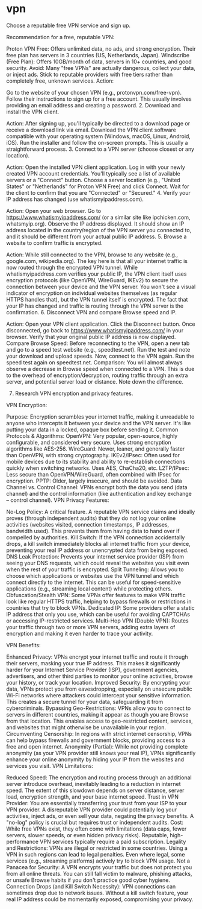 # vpn
 Choose a reputable free VPN service and sign up.

Recommendation for a free, reputable VPN:

Proton VPN Free: Offers unlimited data, no ads, and strong encryption. Their free plan has servers in 3 countries (US, Netherlands, Japan).
Windscribe (Free Plan): Offers 10GB/month of data, servers in 10+ countries, and good security.
Avoid: Many "free VPNs" are actually dangerous, collect your data, or inject ads. Stick to reputable providers with free tiers rather than completely free, unknown services.
Action:

Go to the website of your chosen VPN (e.g., protonvpn.com/free-vpn).
Follow their instructions to sign up for a free account. This usually involves providing an email address and creating a password.
2. Download and install the VPN client.

Action:
After signing up, you'll typically be directed to a download page or receive a download link via email.
Download the VPN client software compatible with your operating system (Windows, macOS, Linux, Android, iOS).
Run the installer and follow the on-screen prompts. This is usually a straightforward process.
3. Connect to a VPN server (choose closest or any location).

Action:
Open the installed VPN client application.
Log in with your newly created VPN account credentials.
You'll typically see a list of available servers or a "Connect" button.
Choose a server location (e.g., "United States" or "Netherlands" for Proton VPN Free) and click Connect.
Wait for the client to confirm that you are "Connected" or "Secured."
4. Verify your IP address has changed (use whatismyipaddress.com).

Action:
Open your web browser.
Go to https://www.whatismyipaddress.com/ (or a similar site like ipchicken.com, whatsmyip.org).
Observe the IP address displayed. It should show an IP address located in the country/region of the VPN server you connected to, and it should be different from your actual public IP address.
5. Browse a website to confirm traffic is encrypted.

Action:
While still connected to the VPN, browse to any website (e.g., google.com, wikipedia.org).
The key here is that all your internet traffic is now routed through the encrypted VPN tunnel. While whatismyipaddress.com verifies your public IP, the VPN client itself uses encryption protocols (like OpenVPN, WireGuard, IKEv2) to secure the connection between your device and the VPN server. You won't see a visual indicator of encryption on individual websites themselves (as regular HTTPS handles that), but the VPN tunnel itself is encrypted. The fact that your IP has changed and traffic is routing through the VPN server is the confirmation.
6. Disconnect VPN and compare Browse speed and IP.

Action:
Open your VPN client application.
Click the Disconnect button.
Once disconnected, go back to https://www.whatismyipaddress.com/ in your browser.
Verify that your original public IP address is now displayed.
Compare Browse Speed:
Before reconnecting to the VPN, open a new tab and go to a speed test website (e.g., speedtest.net). Run the test and note your download and upload speeds.
Now, connect to the VPN again.
Run the speed test again on speedtest.net.
Comparison: You will almost always observe a decrease in Browse speed when connected to a VPN. This is due to the overhead of encryption/decryption, routing traffic through an extra server, and potential server load or distance. Note down the difference.

7. Research VPN encryption and privacy features.

VPN Encryption:

Purpose: Encryption scrambles your internet traffic, making it unreadable to anyone who intercepts it between your device and the VPN server. It's like putting your data in a locked, opaque box before sending it.
Common Protocols & Algorithms:
OpenVPN: Very popular, open-source, highly configurable, and considered very secure. Uses strong encryption algorithms like AES-256.
WireGuard: Newer, leaner, and generally faster than OpenVPN, with strong cryptography.
IKEv2/IPsec: Often used for mobile devices due to its stability and ability to re-establish connections quickly when switching networks. Uses AES, ChaCha20, etc.
L2TP/IPsec: Less secure than OpenVPN/WireGuard, often combined with IPsec for encryption.
PPTP: Older, largely insecure, and should be avoided.
Data Channel vs. Control Channel: VPNs encrypt both the data you send (data channel) and the control information (like authentication and key exchange – control channel).
VPN Privacy Features:

No-Log Policy: A critical feature. A reputable VPN service claims and ideally proves (through independent audits) that they do not log your online activities (websites visited, connection timestamps, IP addresses, bandwidth used). This prevents them from having data to hand over if compelled by authorities.
Kill Switch: If the VPN connection accidentally drops, a kill switch immediately blocks all internet traffic from your device, preventing your real IP address or unencrypted data from being exposed.
DNS Leak Protection: Prevents your internet service provider (ISP) from seeing your DNS requests, which could reveal the websites you visit even when the rest of your traffic is encrypted.
Split Tunneling: Allows you to choose which applications or websites use the VPN tunnel and which connect directly to the internet. This can be useful for speed-sensitive applications (e.g., streaming local content) while protecting others.
Obfuscation/Stealth VPN: Some VPNs offer features to make VPN traffic look like regular HTTPS traffic, helping to bypass firewalls or restrictions in countries that try to block VPNs.
Dedicated IP: Some providers offer a static IP address that only you use, which can be useful for avoiding CAPTCHAs or accessing IP-restricted services.
Multi-Hop VPN (Double VPN): Routes your traffic through two or more VPN servers, adding extra layers of encryption and making it even harder to trace your activity.

VPN Benefits:

Enhanced Privacy: VPNs encrypt your internet traffic and route it through their servers, masking your true IP address. This makes it significantly harder for your Internet Service Provider (ISP), government agencies, advertisers, and other third parties to monitor your online activities, browse your history, or track your location.
Improved Security: By encrypting your data, VPNs protect you from eavesdropping, especially on unsecure public Wi-Fi networks where attackers could intercept your sensitive information. This creates a secure tunnel for your data, safeguarding it from cybercriminals.
Bypassing Geo-Restrictions: VPNs allow you to connect to servers in different countries, making it appear as though you are Browse from that location. This enables access to geo-restricted content, services, and websites that might otherwise be unavailable in your region.
Circumventing Censorship: In regions with strict internet censorship, VPNs can help bypass firewalls and government blocks, providing access to a free and open internet.
Anonymity (Partial): While not providing complete anonymity (as your VPN provider still knows your real IP), VPNs significantly enhance your online anonymity by hiding your IP from the websites and services you visit.
VPN Limitations:

Reduced Speed: The encryption and routing process through an additional server introduce overhead, inevitably leading to a reduction in internet speed. The extent of this slowdown depends on server distance, server load, encryption strength, and your base internet speed.
Trust in VPN Provider: You are essentially transferring your trust from your ISP to your VPN provider. A disreputable VPN provider could potentially log your activities, inject ads, or even sell your data, negating the privacy benefits. A "no-log" policy is crucial but requires trust or independent audits.
Cost: While free VPNs exist, they often come with limitations (data caps, fewer servers, slower speeds, or even hidden privacy risks). Reputable, high-performance VPN services typically require a paid subscription.
Legality and Restrictions: VPNs are illegal or restricted in some countries. Using a VPN in such regions can lead to legal penalties. Even where legal, some services (e.g., streaming platforms) actively try to block VPN usage.
Not a Panacea for Security: A VPN encrypts your traffic but does not protect you from all online threats. You can still fall victim to malware, phishing attacks, or unsafe Browse habits if you don't practice good cyber hygiene.
Connection Drops (and Kill Switch Necessity): VPN connections can sometimes drop due to network issues. Without a kill switch feature, your real IP address could be momentarily exposed, compromising your privacy.
